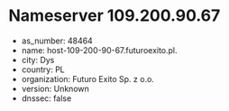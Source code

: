 # Nameserver 109.200.90.67

* as_number: 48464
* name: host-109-200-90-67.futuroexito.pl.
* city: Dys
* country: PL
* organization: Futuro Exito Sp. z o.o.
* version: Unknown
* dnssec: false
